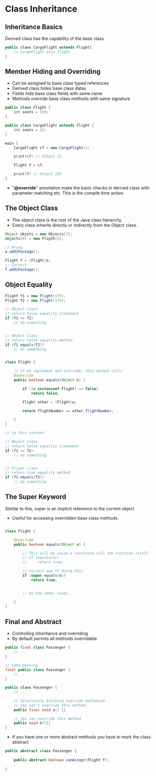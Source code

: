 # Class Inheritance

## Inheritance Basics

Derived class has the capability of the base class

```Java
public class CargoFlight extends Flight{
    // CargoFlight also flight
}
```

## Member Hiding and Overriding

* Can be assigned to base class typed references
* Derived class hides base class datas
* Fields hide base class fields with same name
* Methods override base class methods with same signature

```Java
public class Flight {
    int seats = 150;
}

public class CargoFlight extends Flight {
    int seats = 12;
}

main {
    CargoFlight cf = new CargoFlight();

    print(cf) // Output 12

    Flight f = cf;

    print(f) // Output 150
}
```

* "**@override**" annotation make the basic checks in derived class with parameter matching etc. This is the compile time action.

## The Object Class

* The object class is the root of the Java class hierarchy.
* Every class inherits directly or indirectly from the Object class.

```Java
Object objets = new Objects[3];
objects[0] = new Fligth[5];

// Wrong
o.add1Package();

Flight f = (Flight)o;
// Correct
f.add1Package();
```

## Object Equality
```Java
Flight f1 = new Flight(175);
Flight f2 = new Flight(175);

// Object class
// return false equality statement
if (f1 == f2)
    // do something


// Object class
// return false equality method
if (f1.equals(f2))
    // do something
```

```Java

class Flight {

    // If we implement and override, this method calls
    @override
    public boolean equals(Object o) {

        if ((o instanceof Flight) == false)
            return false;

        Flight other = (Flight)o;

        return flightNumber == other.flightNumber;

    }
}

// in this context

// Object class
// return false equality statement
if (f1 == f2)
    // do something


// Flight class
// return true equality method
if (f1.equals(f2))
    // do something
```

## The Super Keyword
Similar to this, super is an implicit reference to the current object
* Useful for accessing overridden base class methods

```Java

class Flight {

    @override
    public boolean equals(Object o) {

        // This will be cause a recursive call the function itself
        // if (equals(o))
        //     return true;

        // Correct way of doing this
        if (super.equals(o))
            return true;

        
        // Do the other tasks...

    }
}
```

## Final and Abstract

* Controlling inheritance and overriding
* By default permits all methods overridable

```Java
public final class Passenger {
    // ...
}

// Same meaning
final public class Passenger {
    // ...
}

public class Passenger {
    // ...

    // Selectively blocking override mechanism
    // You can't override this method
    public final void a() {}

    // You can override this method
    public void b(){}
}
```

* If you have one or more abstract methods you have to mark the class abstract

```Java
public abstract class Passenger {
    
    public abstract boolean canAccept(Flight f);
    
}
```
